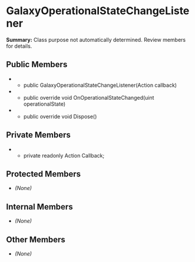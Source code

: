 # GalaxyOperationalStateChangeListener

**Summary:** Class purpose not automatically determined. Review members for details.

## Public Members
- - public GalaxyOperationalStateChangeListener(Action<uint> callback)
- - public override void OnOperationalStateChanged(uint operationalState)
- - public override void Dispose()

## Private Members
- - private readonly Action<uint> Callback;

## Protected Members
- *(None)*

## Internal Members
- *(None)*

## Other Members
- *(None)*
